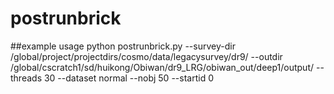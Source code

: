 # postrunbrick

##example usage
python postrunbrick.py --survey-dir /global/project/projectdirs/cosmo/data/legacysurvey/dr9/ --outdir /global/cscratch1/sd/huikong/Obiwan/dr9_LRG/obiwan_out/deep1/output/ --threads 30 --dataset normal --nobj 50 --startid 0
